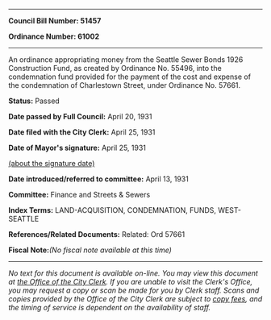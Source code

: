 

********

**Council Bill Number: 51457**
   
**Ordinance Number: 61002**
********

 An ordinance appropriating money from the Seattle Sewer Bonds 1926 Construction Fund, as created by Ordinance No. 55496, into the condemnation fund provided for the payment of the cost and expense of the condemnation of Charlestown Street, under Ordinance No. 57661.

**Status:** Passed
   
**Date passed by Full Council:** April 20, 1931
   
**Date filed with the City Clerk:** April 25, 1931
   
**Date of Mayor's signature:** April 25, 1931
   
[(about the signature date)](/~public/approvaldate.htm)
   
   
   
**Date introduced/referred to committee:** April 13, 1931
   
**Committee:** Finance and Streets & Sewers
   
   
**Index Terms:** LAND-ACQUISITION, CONDEMNATION, FUNDS, WEST-SEATTLE

**References/Related Documents:** Related: Ord 57661

**Fiscal Note:**_(No fiscal note available at this time)_
********

_No text for this document is available on-line. You may view this document at [the Office of the City Clerk](http://www.seattle.gov/leg/clerk/contactUs.htm). If you are unable to visit the Clerk's Office, you may request a copy or scan be made for you by Clerk staff. Scans and copies provided by the Office of the City Clerk are subject to [copy fees](http://clerk.seattle.gov/~public/clerkfees.htm), and the timing of service is dependent on the availability of staff._

